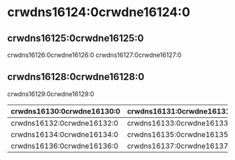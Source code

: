 # crwdns16124:0crwdne16124:0

## crwdns16125:0crwdne16125:0

crwdns16126:0crwdne16126:0 crwdns16127:0crwdne16127:0

## crwdns16128:0crwdne16128:0

crwdns16129:0crwdne16129:0

| crwdns16130:0crwdne16130:0 | crwdns16131:0crwdne16131:0 |
| -------------------------- | -------------------------- |
| crwdns16132:0crwdne16132:0 | crwdns16133:0crwdne16133:0 |
| crwdns16134:0crwdne16134:0 | crwdns16135:0crwdne16135:0 |
| crwdns16136:0crwdne16136:0 | crwdns16137:0crwdne16137:0 |